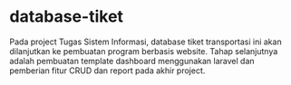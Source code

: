 # database-tiket
 Pada project Tugas Sistem Informasi, database tiket transportasi ini akan dilanjutkan ke pembuatan program berbasis website.
 Tahap selanjutnya adalah pembuatan template dashboard menggunakan laravel dan pemberian fitur CRUD dan report pada akhir project.
